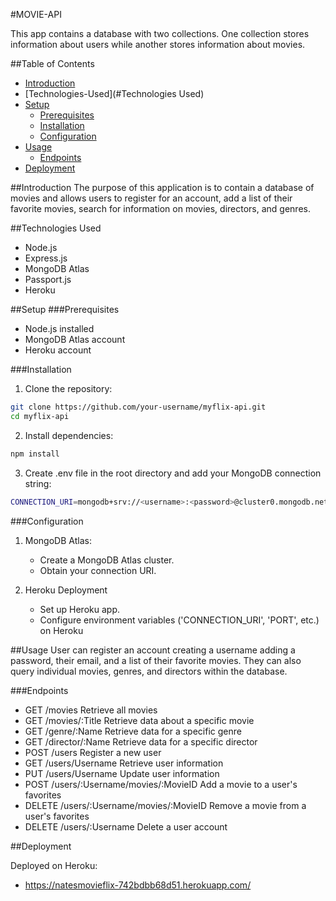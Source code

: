 #MOVIE-API

This app contains a database with two collections. One collection stores information about users while another stores information about movies.

##Table of Contents

- [Introduction](#Introduction)
- [Technologies-Used](#Technologies Used)
- [Setup](#Setup)
  - [Prerequisites](#Prerequisites)
  - [Installation](#Installation)
  - [Configuration](#Configuration)
- [Usage](#Usage)
  - [Endpoints](#Endpoints)
- [Deployment](#Deployment)

##Introduction
The purpose of this application is to contain a database of movies and allows users to register for an account, add a list of their favorite movies, search for information on movies, directors, and genres.

##Technologies Used

- Node.js
- Express.js
- MongoDB Atlas
- Passport.js
- Heroku

##Setup
###Prerequisites

- Node.js installed
- MongoDB Atlas account
- Heroku account

###Installation

1. Clone the repository:

```sh
git clone https://github.com/your-username/myflix-api.git
cd myflix-api
```

2. Install dependencies:

```sh
npm install
```

3. Create .env file in the root directory and add your MongoDB connection string:

```sh
CONNECTION_URI=mongodb+srv://<username>:<password>@cluster0.mongodb.net/myFlixDB?retryWrites=true&w=majority
```

###Configuration

1. MongoDB Atlas:

   - Create a MongoDB Atlas cluster.
   - Obtain your connection URI.

2. Heroku Deployment
   - Set up Heroku app.
   - Configure environment variables ('CONNECTION_URI', 'PORT', etc.) on Heroku

##Usage
User can register an account creating a username adding a password, their email, and a list of their favorite movies. They can also query individual movies, genres, and directors within the database.

###Endpoints

- GET /movies Retrieve all movies
- GET /movies/:Title Retrieve data about a specific movie
- GET /genre/:Name Retrieve data for a specific genre
- GET /director/:Name Retrieve data for a specific director
- POST /users Register a new user
- GET /users/Username Retrieve user information
- PUT /users/Username Update user information
- POST /users/:Username/movies/:MovieID Add a movie to a user's favorites
- DELETE /users/:Username/movies/:MovieID Remove a movie from a user's favorites
- DELETE /users/:Username Delete a user account

##Deployment

Deployed on Heroku:

- https://natesmovieflix-742bdbb68d51.herokuapp.com/
